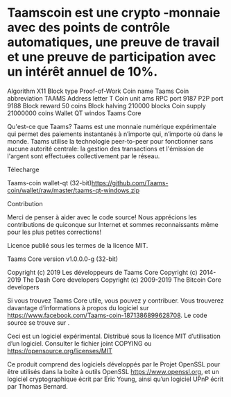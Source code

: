 # Taamscoin est une crypto -monnaie  avec des points de contrôle automatiques, une preuve de travail et une preuve de participation avec un intérêt annuel de 10%.

Algorithm	X11
Block type	Proof-of-Work
Coin name	Taams
Coin abbreviation	TAAMS
Address letter	T
Coin unit	ams
RPC port	9187
P2P port	9188
Block reward	50 coins
Block halving	210000 blocks
Coin supply	21000000 coins
Wallet QT windos Taams Core

Qu'est-ce que Taams? Taams est une monnaie numérique expérimentale qui permet des paiements instantanés à n’importe qui, n’importe où dans le monde. Taams utilise la technologie peer-to-peer pour fonctionner sans aucune autorité centrale: la gestion des transactions et l'émission de l'argent sont effectuées collectivement par le réseau.

Télecharge

Taams-coin wallet-qt (32-bit)https://github.com/Taams-coin/wallet/raw/master/taams-qt-windows.zip

Contribution

Merci de penser à aider avec le code source! Nous apprécions les contributions de quiconque sur Internet et sommes reconnaissants même pour les plus petites corrections!

Licence publié sous les termes de la licence MIT.

Taams Core version v1.0.0.0-g (32-bit)

Copyright (c) 2019 Les développeurs de Taams Core Copyright (c) 2014-2019 The Dash Core developers Copyright (c) 2009-2019 The Bitcoin Core developers

Si vous trouvez Taams Core utile, vous pouvez y contribuer. Vous trouverez davantage d’informations à propos du logiciel sur https://www.facebook.com/Taams-coin-1871386899628708. Le code source se trouve sur .

Ceci est un logiciel expérimental. Distribué sous la licence MIT d’utilisation d’un logiciel. Consulter le fichier joint COPYING ou https://opensource.org/licenses/MIT

Ce produit comprend des logiciels développés par le Projet OpenSSL pour être utilisés dans la boîte à outils OpenSSL https://www.openssl.org, et un logiciel cryptographique écrit par Eric Young, ainsi qu’un logiciel UPnP écrit par Thomas Bernard.
